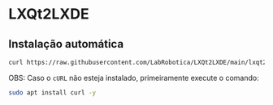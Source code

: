 # LXQt2LXDE

## Instalação automática

```bash
curl https://raw.githubusercontent.com/LabRobotica/LXQt2LXDE/main/lxqt2lxde.sh | sudo bash
```

OBS: Caso o ```cURL``` não esteja instalado, primeiramente execute o comando:

```bash
sudo apt install curl -y
```
